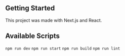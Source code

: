 ## Getting Started

This project was made with Next.js and React.

## Available Scripts

`npm run dev`
`npm run start`
`npm run build`
`npm run lint`
